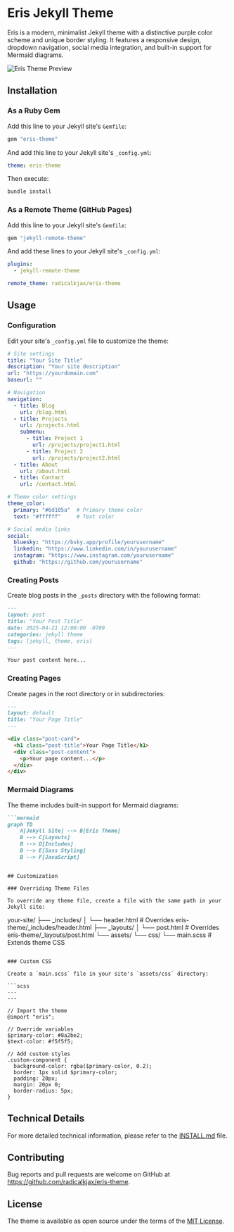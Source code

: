 # Eris Jekyll Theme

Eris is a modern, minimalist Jekyll theme with a distinctive purple color scheme and unique border styling. It features a responsive design, dropdown navigation, social media integration, and built-in support for Mermaid diagrams.

![Eris Theme Preview](screenshot.png)

## Installation

### As a Ruby Gem

Add this line to your Jekyll site's `Gemfile`:

```ruby
gem "eris-theme"
```

And add this line to your Jekyll site's `_config.yml`:

```yaml
theme: eris-theme
```

Then execute:

```bash
bundle install
```

### As a Remote Theme (GitHub Pages)

Add this line to your Jekyll site's `Gemfile`:

```ruby
gem "jekyll-remote-theme"
```

And add these lines to your Jekyll site's `_config.yml`:

```yaml
plugins:
  - jekyll-remote-theme

remote_theme: radicalkjax/eris-theme
```

## Usage

### Configuration

Edit your site's `_config.yml` file to customize the theme:

```yaml
# Site settings
title: "Your Site Title"
description: "Your site description"
url: "https://yourdomain.com"
baseurl: ""

# Navigation
navigation:
  - title: Blog
    url: /blog.html
  - title: Projects
    url: /projects.html
    submenu:
      - title: Project 1
        url: /projects/project1.html
      - title: Project 2
        url: /projects/project2.html
  - title: About
    url: /about.html
  - title: Contact
    url: /contact.html

# Theme color settings
theme_color:
  primary: "#6d105a"  # Primary theme color
  text: "#ffffff"     # Text color

# Social media links
social:
  bluesky: "https://bsky.app/profile/yourusername"
  linkedin: "https://www.linkedin.com/in/yourusername"
  instagram: "https://www.instagram.com/yourusername"
  github: "https://github.com/yourusername"
```

### Creating Posts

Create blog posts in the `_posts` directory with the following format:

```markdown
---
layout: post
title: "Your Post Title"
date: 2025-04-21 12:00:00 -0700
categories: jekyll theme
tags: [jekyll, theme, eris]
---

Your post content here...

```

### Creating Pages

Create pages in the root directory or in subdirectories:

```markdown
---
layout: default
title: "Your Page Title"
---

<div class="post-card">
  <h1 class="post-title">Your Page Title</h1>
  <div class="post-content">
    <p>Your page content...</p>
  </div>
</div>
```

### Mermaid Diagrams

The theme includes built-in support for Mermaid diagrams:

```markdown
```mermaid
graph TD
    A[Jekyll Site] --> B[Eris Theme]
    B --> C[Layouts]
    B --> D[Includes]
    B --> E[Sass Styling]
    B --> F[JavaScript]
```
```

## Customization

### Overriding Theme Files

To override any theme file, create a file with the same path in your Jekyll site:

```
your-site/
├── _includes/
│   └── header.html  # Overrides eris-theme/_includes/header.html
├── _layouts/
│   └── post.html    # Overrides eris-theme/_layouts/post.html
└── assets/
    └── css/
        └── main.scss # Extends theme CSS
```

### Custom CSS

Create a `main.scss` file in your site's `assets/css` directory:

```scss
---
---

// Import the theme
@import "eris";

// Override variables
$primary-color: #8a2be2;
$text-color: #f5f5f5;

// Add custom styles
.custom-component {
  background-color: rgba($primary-color, 0.2);
  border: 1px solid $primary-color;
  padding: 20px;
  margin: 20px 0;
  border-radius: 5px;
}
```

## Technical Details

For more detailed technical information, please refer to the [INSTALL.md](INSTALL.md) file.

## Contributing

Bug reports and pull requests are welcome on GitHub at https://github.com/radicalkjax/eris-theme.

## License

The theme is available as open source under the terms of the [MIT License](https://opensource.org/licenses/MIT).

